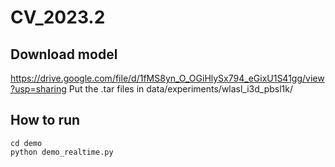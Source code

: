 # CV_2023.2

## Download model

https://drive.google.com/file/d/1fMS8yn_O_OGiHlySx794_eGixU1S41gg/view?usp=sharing
Put the .tar files in data/experiments/wlasl_i3d_pbsl1k/

## How to run

```
cd demo
python demo_realtime.py
```
